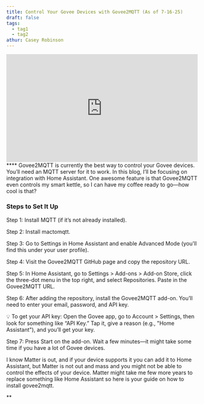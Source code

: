 ```yaml
---
title: Control Your Govee Devices with Govee2MQTT (As of 7-16-25)
draft: false
tags:
  - tag1
  - tag2
athur: Casey Robinson
---
```

<div style="position:relative; padding-bottom:56.25%; height:0; overflow:hidden;">
  <iframe src="https://www.youtube.com/embed/VIDEO_ID"
      style="position:absolute; top:0; left:0; width:100%; height:100%; border:0;"
      allowfullscreen>
  </iframe>
</div>
****
Govee2MQTT is currently the best way to control your Govee devices. You’ll need an MQTT server for it to work. In this blog, I’ll be focusing on integration with Home Assistant. One awesome feature is that Govee2MQTT even controls my smart kettle, so I can have my coffee ready to go—how cool is that?

### Steps to Set It Up

Step 1: Install MQTT (if it’s not already installed).

Step 2: Install mactomqtt.

Step 3: Go to Settings in Home Assistant and enable Advanced Mode (you'll find this under your user profile).

Step 4: Visit the Govee2MQTT GitHub page and copy the repository URL.

Step 5: In Home Assistant, go to Settings > Add-ons > Add-on Store, click the three-dot menu in the top right, and select Repositories. Paste in the Govee2MQTT URL.

Step 6: After adding the repository, install the Govee2MQTT add-on. You’ll need to enter your email, password, and API key.

💡 To get your API key: Open the Govee app, go to Account > Settings, then look for something like “API Key.” Tap it, give a reason (e.g., "Home Assistant"), and you’ll get your key.

Step 7: Press Start on the add-on. Wait a few minutes—it might take some time if you have a lot of Govee devices.

  

I know Matter is out, and if your device supports it you can add it to Home Assistant, but Matter is not out and mass and you might not be able to control the effects of your device. Matter might take me few more years to replace something like Home Assistant so here is your guide on how to install govee2mqtt.

**